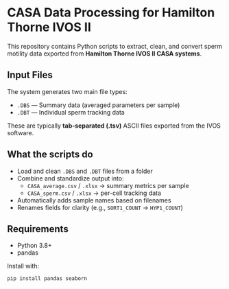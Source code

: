# CASA Data Processing for Hamilton Thorne IVOS II

This repository contains Python scripts to extract, clean, and convert sperm motility data exported from **Hamilton Thorne IVOS II CASA systems**.

## Input Files

The system generates two main file types:

- `.DBS` — Summary data (averaged parameters per sample)
- `.DBT` — Individual sperm tracking data

These are typically **tab-separated (.tsv)** ASCII files exported from the IVOS software.

## What the scripts do

- Load and clean `.DBS` and `.DBT` files from a folder
- Combine and standardize output into:
  - `CASA_average.csv` / `.xlsx` → summary metrics per sample
  - `CASA_sperm.csv` / `.xlsx` → per-cell tracking data
- Automatically adds sample names based on filenames
- Renames fields for clarity (e.g., `SORT1_COUNT` → `HYP1_COUNT`)

## Requirements

- Python 3.8+
- pandas

Install with:

```bash
pip install pandas seaborn

